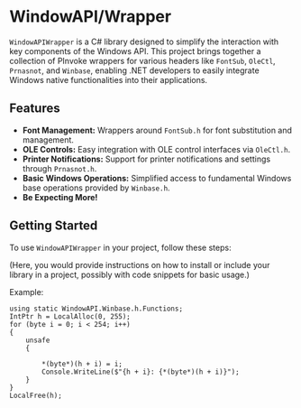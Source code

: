# WindowAPI/Wrapper

`WindowAPIWrapper` is a C# library designed to simplify the interaction with key components of the Windows API. This project brings together a collection of PInvoke wrappers for various headers like `FontSub`, `OleCtl`, `Prnasnot`, and `Winbase`, enabling .NET developers to easily integrate Windows native functionalities into their applications.

## Features

- **Font Management:** Wrappers around `FontSub.h` for font substitution and management.
- **OLE Controls:** Easy integration with OLE control interfaces via `OleCtl.h`.
- **Printer Notifications:** Support for printer notifications and settings through `Prnasnot.h`.
- **Basic Windows Operations:** Simplified access to fundamental Windows base operations provided by `Winbase.h`.
- **Be Expecting More!**
## Getting Started

To use `WindowAPIWrapper` in your project, follow these steps:

(Here, you would provide instructions on how to install or include your library in a project, possibly with code snippets for basic usage.)

Example:

```cssharp
using static WindowAPI.Winbase.h.Functions;
IntPtr h = LocalAlloc(0, 255);
for (byte i = 0; i < 254; i++)
{
    unsafe
    {

        *(byte*)(h + i) = i;
        Console.WriteLine($"{h + i}: {*(byte*)(h + i)}");
    }
}
LocalFree(h);
```
